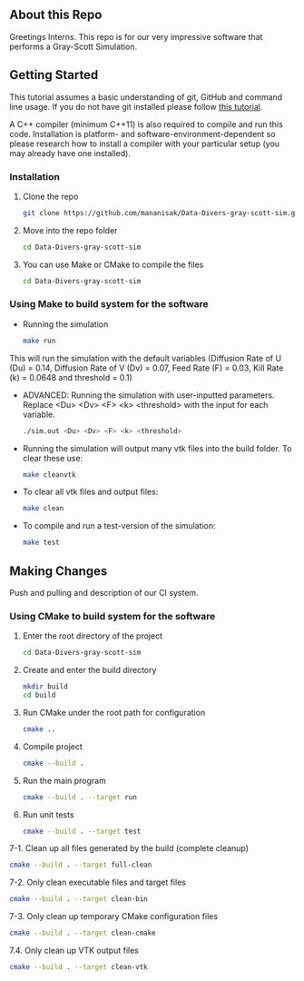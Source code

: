## About this Repo

Greetings Interns. This repo is for our very impressive software that performs a Gray-Scott Simulation.

## Getting Started

This tutorial assumes a basic understanding of git, GitHub and command line usage. If you do not have git installed please follow <a href="https://git-scm.com/book/en/v2/Getting-Started-Installing-Git">this tutorial</a>.

A C++ compiler (minimum C++11) is also required to compile and run this code. Installation is platform- and software-environment-dependent so please research how to install a compiler with your particular setup (you may already have one installed).

### Installation

1. Clone the repo
   ```sh
   git clone https://github.com/mananisak/Data-Divers-gray-scott-sim.git
   ```
2. Move into the repo folder
   ```sh
   cd Data-Divers-gray-scott-sim
   ```
3. You can use Make or CMake to compile the files
   ```sh
   cd Data-Divers-gray-scott-sim
   ```

### Using Make to build system for the software
* Running the simulation
   ```sh
   make run
   ```
This will run the simulation with the default variables (Diffusion Rate of U (Du) = 0.14, Diffusion Rate of V (Dv) = 0.07, Feed Rate (F) = 0.03, Kill Rate (k) = 0.0648 and threshold = 0.1)

* ADVANCED: Running the simulation with user-inputted parameters. Replace \<Du\> \<Dv\> \<F\> \<k\> \<threshold\> with the input for each variable.
   ```sh
   ./sim.out <Du> <Dv> <F> <k> <threshold>
   ```
* Running the simulation will output many vtk files into the build folder. To clear these use:
   ```sh
   make cleanvtk
   ```
* To clear all vtk files and output files:
   ```sh
   make clean
   ```
* To compile and run a test-version of the simulation:
   ```sh
   make test
   ```

## Making Changes

Push and pulling and description of our CI system.


### Using CMake to build system for the software

1. Enter the root directory of the project
   ```sh
   cd Data-Divers-gray-scott-sim
   ```
2. Create and enter the build directory
   ```sh
   mkdir build
   cd build
   ```
3. Run CMake under the root path for configuration
   ```sh
   cmake ..
   ```
4. Compile project
   ```sh
   cmake --build .
   ```
5. Run the main program
   ```sh
   cmake --build . --target run
   ```
6. Run unit tests
   ```sh
   cmake --build . --target test
   ```
7-1. Clean up all files generated by the build (complete cleanup)
   ```sh
   cmake --build . --target full-clean
   ```
7-2. Only clean executable files and target files
   ```sh
   cmake --build . --target clean-bin
   ```
7-3. Only clean up temporary CMake configuration files
   ```sh
   cmake --build . --target clean-cmake
   ```
7.4. Only clean up VTK output files
   ```sh
   cmake --build . --target clean-vtk
   ```
